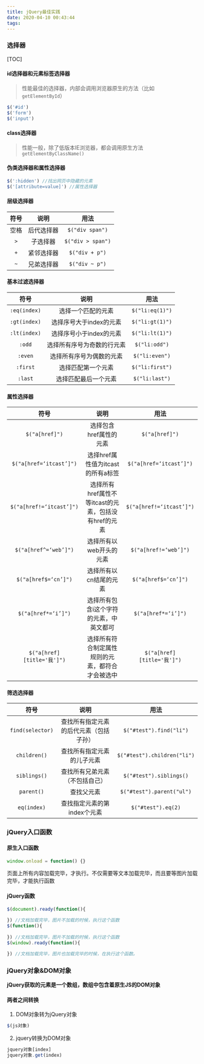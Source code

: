```yaml
---
title: jQuery最佳实践
date: 2020-04-10 00:43:44
tags:
---
```


### 选择器

[TOC]

#### id选择器和元素标签选择器

> 性能最佳的选择器，内部会调用浏览器原生的方法（比如`getElementById`）

```javascript
$('#id')
$('form')
$('input')
```

#### class选择器

> 性能一般，除了低版本IE浏览器，都会调用原生方法`getElementByClassName()`

#### 伪类选择器和属性选择器

```javascript
$(':hidden') //找出网页中隐藏的元素
$('[attribute=value]') //属性选择器
```

#### 层级选择器

| 符号 |    说明    |       用法        |
| :--: | :--------: | :---------------: |
| 空格 | 后代选择器 |  `$("div span")`  |
| `>`  |  子选择器  | `$("div > span")` |
| `+`  | 紧邻选择器 |  `$("div + p")`   |
| `~`  | 兄弟选择器 |  `$("div ~ p")`   |

#### 基本过滤选择器

|     符号     |            说明            |      用法       |
| :----------: | :------------------------: | :-------------: |
| `:eq(index)` |     选择一个匹配的元素     | `$("li:eq(1)")` |
| `:gt(index)` |  选择序号大于index的元素   | `$("li:gt(1)")` |
| `:lt(index)` |  选择序号小于index的元素   | `$("li:lt(1)")` |
|    `:odd`    | 选择所有序号为奇数的行元素 |  `$("li:odd")`  |
|   `:even`    |  选择所有序号为偶数的元素  | `$("li:even")`  |
|   `:first`   |     选择匹配第一个元素     | `$("li:first")` |
|   `:last`    |    选择匹配最后一个元素    | `$("li:last")`  |

#### 属性选择器

|            符号            |                         说明                         |            用法            |
| :------------------------: | :--------------------------------------------------: | :------------------------: |
|       `$("a[href]")`       |                选择包含href属性的元素                |       `$("a[href]")`       |
|  `$("a[href=‘itcast’]")`   |          选择href属性值为itcast的所有a标签           |  `$("a[href=‘itcast’]")`   |
|  `$("a[href!=‘itcast’]")`  | 选择所有href属性不等itcast的元素，包括没有href的元素 |  `$("a[href!=‘itcast’]")`  |
|   `$("a[href^=‘web’]")`    |               选择所有以web开头的元素                |   `$("a[href!=‘web’]")`    |
|    `$("a[href$=‘cn’]")`    |                选择所有以cn结尾的元素                |    `$("a[href$=‘cn’]")`    |
|    `$("a[href*=‘i’]")`     |       选择所有包含i这个字符的元素，中英文都可        |    `$("a[href*=‘i’]")`     |
| `$("a[href][title='我']")` |   选择所有符合制定属性规则的元素，都符合才会被选中   | `$("a[href][title='我']")` |

#### 筛选选择器

|       符号       |                  说明                  |            用法             |
| :--------------: | :------------------------------------: | :-------------------------: |
| `find(selector)` | 查找所有指定元素的后代元素（包括子孙） |   `$("#test").find("li")`   |
|   `children()`   |       查找所有指定元素的儿子元素       | `$("#test").children("li")` |
|   `siblings()`   |     查找所有兄弟元素（不包括自己）     |   `$("#test").siblings()`   |
|    `parent()`    |               查找父元素               |  `$("#test").parent("ul")`  |
|   `eq(index)`    |      查找指定元素的第index个元素       |     `$("#test").eq(2)`      |



### jQuery入口函数

#### 原生入口函数

```javascript
window.onload = function() {}
```

页面上所有内容加载完毕，才执行。不仅需要等文本加载完毕，而且要等图片加载完毕，才能执行函数

#### jQuery函数

```javascript
$(document).ready(function(){
  
}) //文档加载完毕，图片不加载的时候，执行这个函数
$(function(){
  
}) //文档加载完毕，图片不加载的时候，执行这个函数
$(window).ready(function(){

}) //文档加载完毕，图片也加载完毕的时候，在执行这个函数。
```

### jQuery对象&DOM对象

**jQuery获取的元素是一个数组，数组中包含着原生JS的DOM对象**

#### 两者之间转换

1. DOM对象转为jQuery对象
```javascript
$(js对象)
```
2. jquery转换为DOM对象

```javascript
jquery对象[index]
jquery对象.get(index)
```

